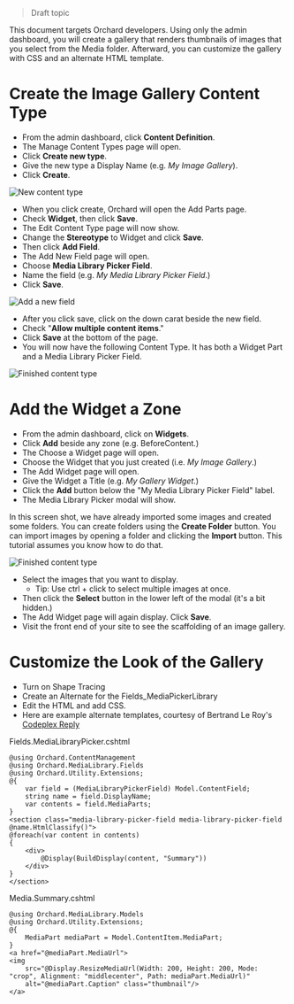 > Draft topic 

This document targets Orchard developers. Using only the admin dashboard, you will create a gallery that renders thumbnails of images that you select from the Media folder. Afterward, you can customize the gallery with CSS and an alternate HTML template.

# Create the Image Gallery Content Type

- From the admin dashboard, click **Content Definition**.
- The Manage Content Types page will open.
- Click **Create new type**.
- Give the new type a Display Name (e.g. *My Image Gallery*).
- Click **Create**.

![New content type](../Attachments/Creating-an-image-gallery/new-content-type.JPG)

- When you click create, Orchard will open the Add Parts page.
- Check **Widget**, then click **Save**.
- The Edit Content Type page will now show.
- Change the **Stereotype** to Widget and click **Save**.
- Then click **Add Field**.
- The Add New Field page will open.
- Choose **Media Library Picker Field**.
- Name the field (e.g. *My Media Library Picker Field*.)
- Click **Save**.

![Add a new field](../Attachments/Creating-an-image-gallery/add-new-field.JPG)

- After you click save, click on the down carat beside the new field.
- Check "**Allow multiple content items**."
- Click **Save** at the bottom of the page.
- You will now have the following Content Type. It has both a Widget Part and a Media Library Picker Field.

![Finished content type](../Attachments/Creating-an-image-gallery/finished-content-type.jpg)

# Add the Widget a Zone

- From the admin dashboard, click on **Widgets**.
- Click **Add** beside any zone (e.g. BeforeContent.)
- The Choose a Widget page will open.
- Choose the Widget that you just created (i.e. *My Image Gallery*.)
- The Add Widget page will open.
- Give the Widget a Title (e.g. *My Gallery Widget*.)
- Click the **Add** button below the "My Media Library Picker Field" label.
- The Media Library Picker modal will show.

In this screen shot, we have already imported some images and created some folders. You can create folders using the **Create Folder** button. You can import images by opening a folder and clicking the **Import** button. This tutorial assumes you know how to do that.

 ![Finished content type](../Attachments/Creating-an-image-gallery/modal-popup.jpg)

- Select the images that you want to display.
    - Tip: Use ctrl + click to select multiple images at once.
- Then click the **Select** button in the lower left of the modal (it's a bit hidden.)
- The Add Widget page will again display. Click **Save**.
- Visit the front end of your site to see the scaffolding of an image gallery.

# Customize the Look of the Gallery

- Turn on Shape Tracing
- Create an Alternate for the Fields_MediaPickerLibrary
- Edit the HTML and add CSS.
- Here are example alternate templates, courtesy of Bertrand Le Roy's [Codeplex Reply](https://orchard.codeplex.com/discussions/454808) 

Fields.MediaLibraryPicker.cshtml

    @using Orchard.ContentManagement
    @using Orchard.MediaLibrary.Fields
    @using Orchard.Utility.Extensions;    
    @{
        var field = (MediaLibraryPickerField) Model.ContentField;
        string name = field.DisplayName;
        var contents = field.MediaParts;
    }
    <section class="media-library-picker-field media-library-picker-field @name.HtmlClassify()">
    @foreach(var content in contents) 
    {
        <div>
            @Display(BuildDisplay(content, "Summary"))
        </div>
    }
    </section>

Media.Summary.cshtml
    
    @using Orchard.MediaLibrary.Models
    @using Orchard.Utility.Extensions;
    @{
        MediaPart mediaPart = Model.ContentItem.MediaPart;
    }
    <a href="@mediaPart.MediaUrl">
    <img 
        src="@Display.ResizeMediaUrl(Width: 200, Height: 200, Mode: "crop", Alignment: "middlecenter", Path: mediaPart.MediaUrl)"   
        alt="@mediaPart.Caption" class="thumbnail"/>
    </a>
